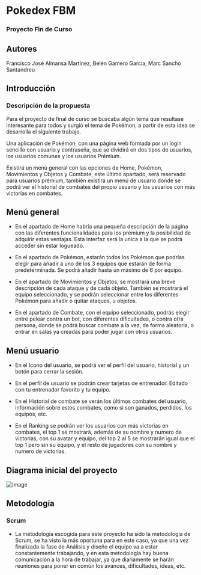 # Pokedex FBM

### Proyecto Fin de Curso
       
## Autores
Francisco José Almansa Martínez, Belén Gamero García, Marc Sancho Santandreu

##  Introducción
### Descripción de la propuesta

Para el proyecto de final de curso se buscaba algún tema que resultase interesante para todos y surgió el tema de Pokémon, a partir de esta idea se desarrolla el siguiente trabajo.

Una aplicación de Pokémon, con una página web formada por un login sencillo con usuario y contraseña, que se dividirá en dos tipos de usuarios, los usuarios comunes y los usuarios Prémium.  

Existirá un menú general con las opciones de Home, Pokémon, Movimientos y Objetos y Combate, este último apartado, será reservado para usuarios prémium, también existirá un menú de usuario donde se podrá ver el historial de combates del propio usuario y los usuarios con más victorias en combates.

## Menú general

- En el apartado de Home habría una pequeña descripción de la página con las diferentes funcionalidades para los prémium y la posibilidad de adquirir estas ventajas. Esta interfaz será la unica a la que se podrá acceder sin estar logueado.
    
- En el apartado de Pokémon, estarán todos los Pokémon que podrías elegir para añadir a uno de los 3 equipos que estarán de forma predeterminada. Se podrá añadir hasta un máximo de 6 por equipo.
    
- En el apartado de Movimientos y Objetos, se mostrará una breve descripción de cada ataque y de cada objeto. También se mostrará el equipo seleccionado, y se podrán seleccionar entre los diferentes Pokémon para añadir o quitar ataques, u objetos.
    
- En el apartado de Combate, con el equipo seleccionado, podrás elegir entre pelear contra un bot, con diferentes dificultades, o contra otra persona, donde se podrá buscar combate a la vez, de forma aleatoria, o entrar en salas ya creadas para poder jugar con otros usuarios.

## Menú usuario

- En el Icono del usuario, se podrá ver el perfil del usuario, historial y un botón para cerrar la sesión. 

- En el perfil de usuario se podrán crear tarjetas de entrenador. Editado con tu entrenador favorito y tu equipo.

- En el Historial de combate se verán los últimos combates del usuario, información sobre estos combates, como si son ganados, perdidos, los equipos, etc.
   
- En el Ranking se podrán ver los usuarios con más victorias en combates, el top 1 se mostrará, además de su nombre y numero de victorias, con su avatar y equipo, del top 2 al 5 se mostrarán igual que el top 1 pero sin su equipo, y el resto de jugadores con su nombre y numero de victorias.

## Diagrama inicial del proyecto
![image](https://user-images.githubusercontent.com/91600940/164216130-1eb48713-6428-4b94-982a-6c12532ea555.png)

## Metodología

### Scrum

- La metodología escogida para este proyecto ha sido la metodología de Scrum, se ha visto la más oportuna para en este caso, ya que una vez finalizada la fase de Análisis y diseño el equipo va a estar constantemente trabajando, y en esta metodología hay buena comunicación a la hora de trabajar, ya que diariamente se harán reuniones para poner en común los avances, dificultades, ideas, etc.


